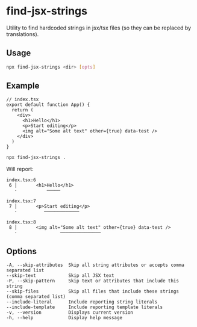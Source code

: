 # find-jsx-strings

Utility to find hardcoded strings in jsx/tsx files (so they can be replaced by translations).

## Usage

```sh
npx find-jsx-strings <dir> [opts]
```

## Example

```tsx
// index.tsx
export default function App() {
  return (
    <div>
      <h1>Hello</h1>
      <p>Start editing</p>
      <img alt="Some alt text" other={true} data-test />
    </div>
  )
}
```

```sh
npx find-jsx-strings .
```

Will report:

```
index.tsx:6
 6 │       <h1>Hello</h1>
   ·           ─────

index.tsx:7
 7 │       <p>Start editing</p>
   ·          ─────────────

index.tsx:8
 8 │       <img alt="Some alt text" other={true} data-test />
   ·                ───────────────
```

## Options

```
-A, --skip-attributes  Skip all string attributes or accepts comma separated list
--skip-text            Skip all JSX text
-P, --skip-pattern     Skip text or attributes that include this string
--skip-files           Skip all files that include these strings (comma separated list)
--include-literal      Include reporting string literals
--include-template     Include reporting template literals
-v, --version          Displays current version
-h, --help             Display help message
```
